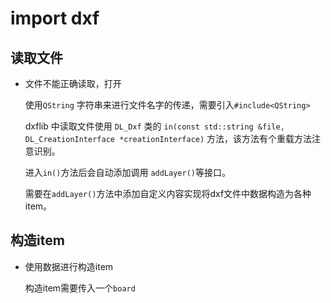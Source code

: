 # import dxf

## 读取文件

- 文件不能正确读取，打开

  使用`QString` 字符串来进行文件名字的传递，需要引入`#include<QString>`
  
  dxflib 中读取文件使用 `DL_Dxf` 类的 `in(const std::string &file, DL_CreationInterface *creationInterface)` 方法，该方法有个重载方法注意识别。
  
  进入`in()`方法后会自动添加调用 `addLayer()`等接口。
  
  需要在`addLayer()`方法中添加自定义内容实现将dxf文件中数据构造为各种item。
## 构造item

- 使用数据进行构造item

  构造item需要传入一个`board`